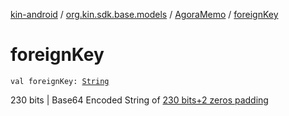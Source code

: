 [kin-android](../../index.md) / [org.kin.sdk.base.models](../index.md) / [AgoraMemo](index.md) / [foreignKey](./foreign-key.md)

# foreignKey

`val foreignKey: `[`String`](https://kotlinlang.org/api/latest/jvm/stdlib/kotlin/-string/index.html)

230 bits | Base64 Encoded String of [230 bits+2 zeros padding](#)

